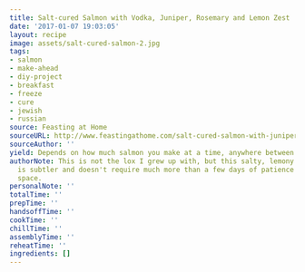 ```yaml
---
title: Salt-cured Salmon with Vodka, Juniper, Rosemary and Lemon Zest
date: '2017-01-07 19:03:05'
layout: recipe
image: assets/salt-cured-salmon-2.jpg
tags:
- salmon
- make-ahead
- diy-project
- breakfast
- freeze
- cure
- jewish
- russian
source: Feasting at Home
sourceURL: http://www.feastingathome.com/salt-cured-salmon-with-juniper-and-vodka/
sourceAuthor: ''
yield: Depends on how much salmon you make at a time, anywhere between ½ lb to 2 lb.
authorNote: This is not the lox I grew up with, but this salty, lemony cured salmon
  is subtler and doesn't require much more than a few days of patience and fridge
  space.
personalNote: ''
totalTime: ''
prepTime: ''
handsoffTime: ''
cookTime: ''
chillTime: ''
assemblyTime: ''
reheatTime: ''
ingredients: []
---
```

